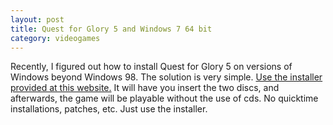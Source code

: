 ```yaml
---
layout: post
title: Quest for Glory 5 and Windows 7 64 bit
category: videogames
---
```


Recently, I figured out how to install Quest for Glory 5 on versions of Windows
beyond Windows 98. The solution is very simple.
[Use the installer provided at this website.](http://sierrahelp.com/Patches-Updates/NewSierraInstallers.html#Q)
It will have you insert the two discs, and afterwards, the game will be
playable without the use of cds. No quicktime installations, patches, etc. Just
use the installer.

